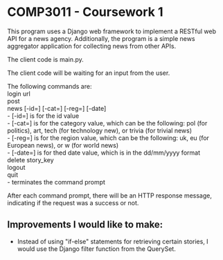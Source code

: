 # COMP3011 - Coursework 1

This program uses a Django web framework to implement a RESTful web API for a news agency. Additionally, the program is a simple news aggregator application for collecting news from other APIs. 

The client code is main.py.

The client code will be waiting for an input from the user. 

The following commands are:  
login url  
post  
news [-id=] [-cat=] [-reg=] [-date]  
      - [-id=] is for the id value  
      - [-cat=] is for the category value, which can be the following: pol (for politics), art, tech (for technology new), or trivia (for trivial news)  
      - [-reg=] is for the region value, which can be the following: uk, eu (for European news), or w (for world news)  
      - [-date=] is for thed date value, which is in the dd/mm/yyyy format  
delete story_key  
logout  
quit  
      - terminates the command prompt  

After each command prompt, there will be an HTTP response message, indicating if the request was a success or not.  

## Improvements I would like to make:  
- Instead of using "if-else" statements for retrieving certain stories, I would use the Django filter function from the QuerySet.  
